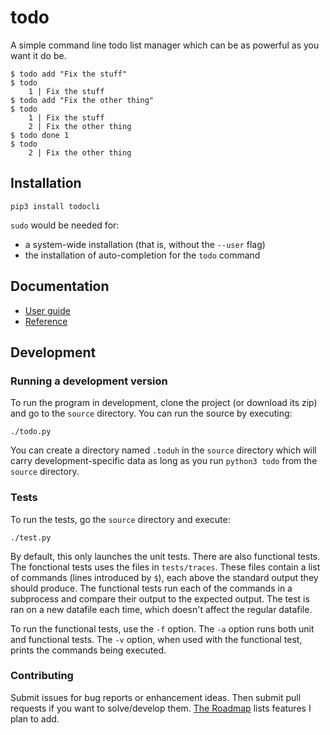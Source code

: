 todo
====

A simple command line todo list manager which can be as powerful as you want it do be.

	$ todo add "Fix the stuff"
	$ todo
	    1 | Fix the stuff
	$ todo add "Fix the other thing"
	$ todo
	    1 | Fix the stuff
	    2 | Fix the other thing
	$ todo done 1
	$ todo
	    2 | Fix the other thing


## Installation

	pip3 install todocli

`sudo` would be needed for:

 * a system-wide installation (that is, without the `--user` flag)
 * the installation of auto-completion for the `todo` command


## Documentation

 * [User guide](https://github.com/foobuzz/todo/blob/master/doc/guide.md)
 * [Reference](https://github.com/foobuzz/todo/blob/master/doc/reference.md)


## Development

### Running a development version

To run the program in development, clone the project (or download its zip) and go to the `source` directory. You can run the source by executing:

	./todo.py

You can create a directory named `.toduh` in the `source` directory which will carry development-specific data as long as you run `python3 todo` from the `source` directory.

### Tests

To run the tests, go the `source` directory and execute:

	./test.py

By default, this only launches the unit tests. There are also functional tests. The fonctional tests uses the files in `tests/traces`. These files contain a list of commands (lines introduced by `$`), each above the standard output they should produce. The functional tests run each of the commands in a subprocess and compare their output to the expected output. The test is ran on a new datafile each time, which doesn't affect the regular datafile.

To run the functional tests, use the `-f` option. The `-a` option runs both unit and functional tests. The `-v` option, when used with the functional test, prints the commands being executed.


### Contributing

Submit issues for bug reports or enhancement ideas. Then submit pull requests if you want to solve/develop them. [The Roadmap](https://github.com/foobuzz/todo/blob/master/ROADMAP.md) lists features I plan to add.

